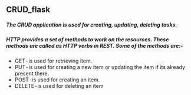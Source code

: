 ## CRUD_flask
##### The CRUD application is used for creating, updating, deleting tasks.
##### HTTP provides a set of methods to work on the resources. These methods are called as HTTP verbs in REST. Some of the methods are:-
* GET - is used for retrieving item. 
* PUT - is used for creating a new item or updating the item if its already present there.
* POST - is used for creating an item.
* DELETE - is used for deleting an item

